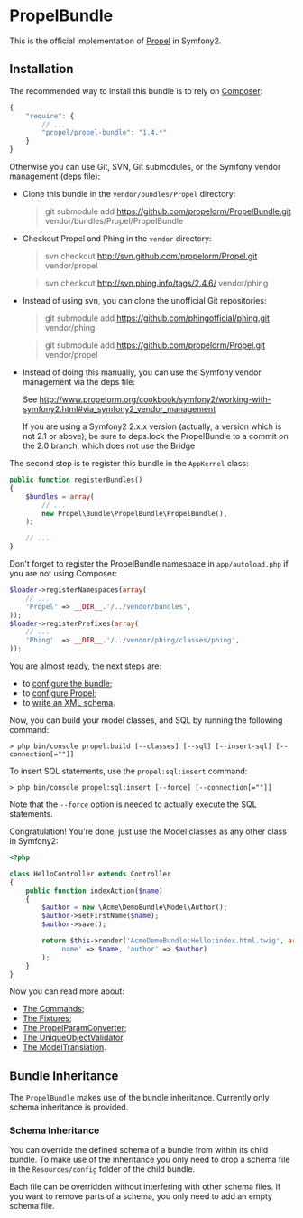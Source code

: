 PropelBundle
============

This is the official implementation of [Propel](http://www.propelorm.org/) in Symfony2.


## Installation ##

The recommended way to install this bundle is to rely on [Composer](http://getcomposer.org):

``` javascript
{
    "require": {
        // ...
        "propel/propel-bundle": "1.4.*"
    }
}
```

Otherwise you can use Git, SVN, Git submodules, or the Symfony vendor management (deps file):

 * Clone this bundle in the `vendor/bundles/Propel` directory:

    > git submodule add https://github.com/propelorm/PropelBundle.git vendor/bundles/Propel/PropelBundle

 * Checkout Propel and Phing in the `vendor` directory:

    > svn checkout http://svn.github.com/propelorm/Propel.git vendor/propel

    > svn checkout http://svn.phing.info/tags/2.4.6/ vendor/phing

 * Instead of using svn, you can clone the unofficial Git repositories:

    > git submodule add https://github.com/phingofficial/phing.git vendor/phing

    > git submodule add https://github.com/propelorm/Propel.git vendor/propel

 * Instead of doing this manually, you can use the Symfony vendor management via the deps file:

   See http://www.propelorm.org/cookbook/symfony2/working-with-symfony2.html#via_symfony2_vendor_management

   If you are using a Symfony2 2.x.x version (actually, a version which is not 2.1 or above), be sure to deps.lock the PropelBundle to a commit on the 2.0 branch,
   which does not use the Bridge


The second step is to register this bundle in the `AppKernel` class:

``` php
public function registerBundles()
{
    $bundles = array(
        // ...
        new Propel\Bundle\PropelBundle\PropelBundle(),
    );

    // ...
}
```

Don't forget to register the PropelBundle namespace in `app/autoload.php` if you are not using Composer:

``` php
$loader->registerNamespaces(array(
    // ...
    'Propel' => __DIR__.'/../vendor/bundles',
));
$loader->registerPrefixes(array(
    // ...
    'Phing'  => __DIR__.'/../vendor/phing/classes/phing',
));
```

You are almost ready, the next steps are:

* to [configure the bundle](configuration.markdown);
* to [configure Propel](propel_configuration.markdown);
* to [write an XML schema](schema.markdown).

Now, you can build your model classes, and SQL by running the following command:

    > php bin/console propel:build [--classes] [--sql] [--insert-sql] [--connection[=""]]

To insert SQL statements, use the `propel:sql:insert` command:

    > php bin/console propel:sql:insert [--force] [--connection[=""]]

Note that the `--force` option is needed to actually execute the SQL statements.

Congratulation! You're done, just use the Model classes as any other class in Symfony2:

``` php
<?php

class HelloController extends Controller
{
    public function indexAction($name)
    {
        $author = new \Acme\DemoBundle\Model\Author();
        $author->setFirstName($name);
        $author->save();

        return $this->render('AcmeDemoBundle:Hello:index.html.twig', array(
            'name' => $name, 'author' => $author)
        );
    }
}
```

Now you can read more about:

* [The Commands](commands.markdown);
* [The Fixtures](fixtures.markdown);
* [The PropelParamConverter](param_converter.markdown);
* [The UniqueObjectValidator](unique_object_validator.markdown).
* [The ModelTranslation](model_translation.markdown).


## Bundle Inheritance ##

The `PropelBundle` makes use of the bundle inheritance. Currently only schema inheritance is provided.

### Schema Inheritance ###

You can override the defined schema of a bundle from within its child bundle.
To make use of the inheritance you only need to drop a schema file in the `Resources/config` folder of the child bundle.

Each file can be overridden without interfering with other schema files.
If you want to remove parts of a schema, you only need to add an empty schema file.
